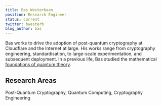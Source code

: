```yaml
---
title: Bas Westerbaan
position: Research Engineer
status: current
twitter: bwesterb
blog_author: bas
---
```


Bas works to drive the adoption of post-quantum cryptography at Cloudflare and the Internet at large. His works range from cryptography engineering, standardisation, to large-scale experimentation, and subsequent deployment. In a previous life, Bas studied the mathematical [foundations of quantum theory](https://iopscience.iop.org/article/10.1088/1751-8121/ac8459).

## Research Areas

Post-Quantum Cryptography, Quantum Computing, Cryptography Engineering
